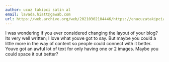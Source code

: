 ```yaml
---
author: ucuz takipci satin al
email: lavada.hiatt@gawab.com
url: https://web.archive.org/web/20210302104446/https://enucuzatakipcial.com/
---
```


I was wondering if you ever considered changing the layout of your blog?
Its very well written; I love what youve got to
say. But maybe you could a little more in the way of content so people could connect with it better.
Youve got an awful lot of text for only having one or 2 images.
Maybe you could space it out better?